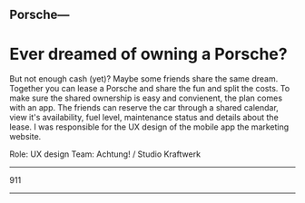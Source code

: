 ## Porsche—

# Ever dreamed of owning a Porsche?

But not enough cash (yet)? Maybe some friends share the same dream. Together you can lease a Porsche and share the fun and split the costs. To make sure the shared ownership is easy and convienent, the plan comes with an app. The friends can reserve the car through a shared calendar, view it's availability, fuel level, maintenance status and details about the lease. I was responsible for the UX design of the mobile app the marketing website.

Role: UX design
Team: Achtung! / Studio Kraftwerk

---

911

---
